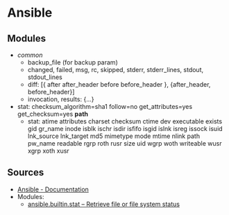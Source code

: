 # Ansible

## Modules

- _common_
  - backup_file (for backup param)
  - changed, failed, msg, rc, skipped, stderr, stderr_lines, stdout, stdout_lines
  - diff: [{ after after_header before before_header }, {after_header, before_header}]
  - invocation, results: {...}
- stat: checksum_algorithm=sha1 follow=no get_attributes=yes get_checksum=yes **path**
  - stat: atime attributes charset checksum ctime dev executable exists gid gr_name inode isblk ischr isdir isfifo isgid islnk isreg issock isuid lnk_source lnk_target md5 mimetype mode mtime nlink path pw_name readable rgrp roth rusr size uid wgrp woth writeable wusr xgrp xoth xusr

## Sources

- [Ansible - Documentation](https://docs.ansible.com/ansible/latest/index.html)
- Modules:
  - [ansible.builtin.stat – Retrieve file or file system status](https://docs.ansible.com/ansible/latest/collections/ansible/builtin/stat_module.html)
